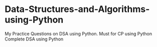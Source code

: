 # Data-Structures-and-Algorithms-using-Python
My Practice Questions on DSA using Python.
Must for CP using Python
Complete DSA using Python
